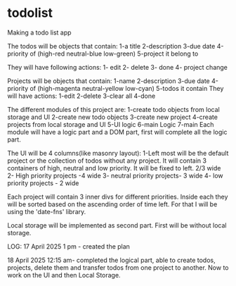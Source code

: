 # todolist
Making a todo list app

The todos will be objects that contain:
    1-a title
    2-description
    3-due date
    4-priority of (high-red neutral-blue low-green)
    5-project it belong to

They will have following actions:
    1- edit
    2- delete
    3- done
    4- project change

Projects will be objects that contain:
    1-name
    2-description
    3-due date
    4-priority of (high-magenta neutral-yellow low-cyan)
    5-todos it contain
They will have actions:
    1-edit
    2-delete
    3-clear all
    4-done

The different modules of this project are:
1-create todo objects from local storage and UI
2-create new todo objects
3-create new project
4-create projects from local storage and UI
5-UI logic
6-main Logic
7-main
Each module will have a logic part and a DOM part, first will complete all the logic part.

The UI will be 4 columns(like masonry layout):
    1-Left most will be the default project or the collection of todos without any project. It will contain 3 containers of high, neutral and low priority. It will be fixed to left. 2/3 wide
    2- High priority projects -4 wide
    3- neutral priority projects- 3 wide
    4- low priority projects - 2 wide

Each project will contain 3 inner divs for different priorities. Inside each they will be sorted based on the ascending order of time left. For that I will be using the 'date-fns' library.

Local storage will be implemented as second part. First will be without local storage.

LOG:
17 April 2025
1 pm - created the plan

18 April 2025
12:15 am- completed the logical part, able to create todos, projects, delete them and transfer todos from one project to another. Now to work on the UI and then Local Storage.